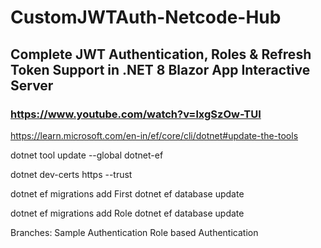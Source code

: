 # CustomJWTAuth-Netcode-Hub

## Complete JWT Authentication, Roles & Refresh Token Support in .NET 8 Blazor App Interactive Server

### https://www.youtube.com/watch?v=lxgSzOw-TUI


https://learn.microsoft.com/en-in/ef/core/cli/dotnet#update-the-tools

dotnet tool update --global dotnet-ef

dotnet dev-certs https --trust

dotnet ef migrations add First
dotnet ef database update


dotnet ef migrations add Role
dotnet ef database update


Branches:
    Sample Authentication
    Role based Authentication
